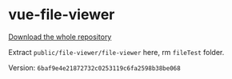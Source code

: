 # vue-file-viewer

[Download the whole repository](https://github.com/zyl-ui/vue-file-viewer)

Extract `public/file-viewer/file-viewer` here, rm `fileTest` folder.

Version: `6baf9e4e21872732c0253119c6fa2598b38be068`
